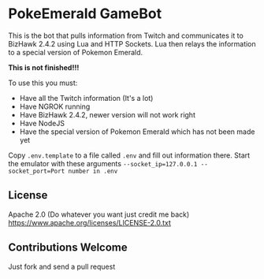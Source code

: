 # PokeEmerald GameBot

This is the bot that pulls information from Twitch and communicates it to
BizHawk 2.4.2 using Lua and HTTP Sockets. Lua then relays the information to a
special version of Pokemon Emerald.

**This is not finished!!!**

To use this you must:

* Have all the Twitch information (It's a lot)
* Have NGROK running
* Have BizHawk 2.4.2, newer version will not work right
* Have NodeJS
* Have the special version of Pokemon Emerald which has not been made yet

Copy `.env.template` to a file called `.env` and fill out information there.
Start the emulator with these arguments
`--socket_ip=127.0.0.1 --socket_port=Port number in .env`

## License
Apache 2.0 (Do whatever you want just credit me back)
https://www.apache.org/licenses/LICENSE-2.0.txt

## Contributions Welcome
Just fork and send a pull request
